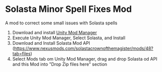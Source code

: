 # Solasta Minor Spell Fixes Mod

A mod to correct some small issues with Solasta spells

1. Download and install [Unity Mod Manager](https://www.nexusmods.com/site/mods/21)
2. Execute Unity Mod Manager, Select Solasta, and Install
3. Download and Install Solasta Mod API
(https://www.nexusmods.com/solastacrownofthemagister/mods/48?tab=files)
3. Select Mods tab om Unity Mod Manager, drag and drop Solasta od API and this Mod into "Drop Zip files here" section